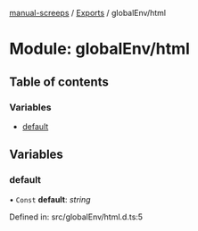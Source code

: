 [manual-screeps](../README.md) / [Exports](../modules.md) / globalEnv/html

# Module: globalEnv/html

## Table of contents

### Variables

- [default](globalenv_html.md#default)

## Variables

### default

• `Const` **default**: *string*

Defined in: src/globalEnv/html.d.ts:5
